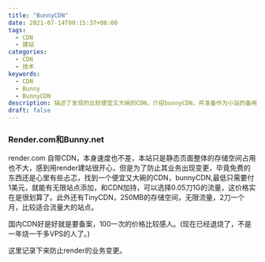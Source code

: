 ```yaml
---
title: "BunnyCDN"
date: 2021-07-14T00:15:37+08:00
tags: 
  - CDN
  - 建站
categories:
  - CDN
  - 技术
keywords:
  - CDN
  - Bunny
  - BunnyCDN
description: 描述了发现的比较便宜又大碗的CDN，介绍bunnyCDN，并准备作为小站的备用方案。
draft: false
---
```




### Render.com和Bunny.net

render.com 自带CDN，本身速度也不差，本站只是静态页面整体的存储空间占用也不大，感到用render建站很开心，但是为了防止其业务出现变更，毕竟免费的东西还是心里有些忐忑，找到一个便宜又大碗的CDN，bunnyCDN,最低只需要付1美元，就能有无限站点添加，和CDN加持，可以选择0.05刀1G的流量，这价格实在是很划算了。此外还有TinyCDN，250MB的存储空间，无限流量，2刀一个月，比较适合流量大的站点。

国内CDN好是好就是要备案，100一次的价格比较感人。(现在已经退烧了，不是一年烧一千多VPS的人了。)

这里记录下来防止render的业务变更。





